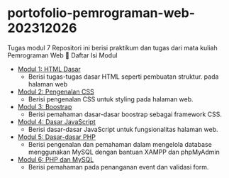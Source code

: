 # portofolio-pemrograman-web-202312026
Tugas modul 7 Repositori ini berisi praktikum dan tugas dari mata kuliah Pemrograman Web
📁 Daftar Isi Modul

- [Modul 1: HTML Dasar](#modul-1-html-dasar)
    - Berisi tugas-tugas dasar HTML seperti pembuatan struktur.   pada halaman web
- [Modul 2: Pengenalan CSS](#modul-2-Pengenalan-CSS)
    - Berisi pengenalan CSS untuk styling pada halaman web.
- [Modul 3: Boostrap](#modul-3-Boostrap)
    - Berisi pemahaman dasar-dasar boostrap sebagai framework CSS.
- [Modul 4: Dasar JavaScript](#modul-4-Dasar-JavaScript)
    - Berisi dasar-dasar JavaScript untuk fungsionalitas halaman web.
- [Modul 5: Dasar-dasar PHP](#modul-5-Dasar-dasar-PHP)
    - Berisi pengenalan dan pemahaman dalam mengelola database menggunakan MySQL dengan bantuan XAMPP dan phpMyAdmin
- [Modul 6: PHP dan MySQL](#modul-6-PHP-dan-MySQL)
    - Berisi pemahaman pada penanganan event dan validasi form.
